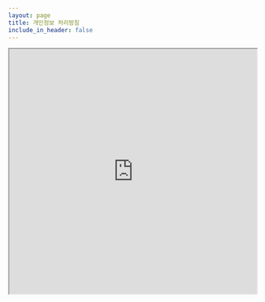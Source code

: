 ```yaml
---
layout: page
title: 개인정보 처리방침
include_in_header: false
---
```


<iframe src="https://www.example.com" width="100%" height="500px">
  이 브라우저는 iframe을 지원하지 않습니다.
</iframe>
